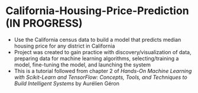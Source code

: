 # California-Housing-Price-Prediction (IN PROGRESS)
* Use the California census data to build a model that predicts median housing price for any district in California
* Project was created to gain practice with discovery/visualization of data, preparing data for machine learning algorithms, selecting/training a model, fine-tuning the model, and launching the system
* This is a tutorial followed from chapter 2 of *Hands-On Machine Learning with Scikit-Learn and TensorFlow: Concepts, Tools, and Techniques to Build Intelligent Systems* by Aurélien Géron
